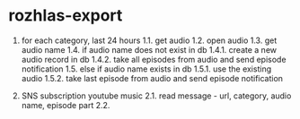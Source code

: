 # rozhlas-export

1. for each category, last 24 hours
    1.1. get audio
    1.2. open audio
    1.3. get audio name
    1.4. if audio name does not exist in db
        1.4.1. create a new audio record in db
        1.4.2. take all episodes from audio and send episode notification 
    1.5. else if audio name exists in db
        1.5.1. use the existing audio 
        1.5.2. take last episode from audio and send episode notification

2. SNS subscription youtube music
    2.1. read message - url, category, audio name, episode part
    2.2. 

